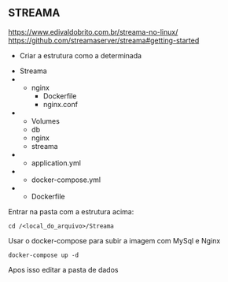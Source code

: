 ## STREAMA
https://www.edivaldobrito.com.br/streama-no-linux/
https://github.com/streamaserver/streama#getting-started
- Criar a estrutura como a determinada
* Streama
* * nginx
    *  Dockerfile
    *  nginx.conf
* *  Volumes
  *  db
  *  nginx
  *  streama
* *  application.yml
* *  docker-compose.yml
* *  Dockerfile

Entrar na pasta com a estrutura acima:    
```
cd /<local_do_arquivo>/Streama
```

Usar o docker-compose para subir a imagem com MySql e Nginx
```
docker-compose up -d
```
Apos isso editar a pasta de dados 

```

```



```

```
